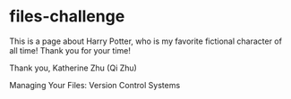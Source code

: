 files-challenge
===============

This is a page about Harry Potter, who is my favorite fictional character of all time! Thank you for your time!

Thank you,
Katherine Zhu (Qi Zhu)


Managing Your Files: Version Control Systems
